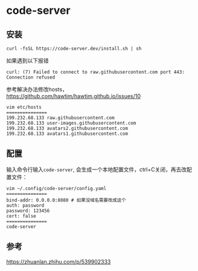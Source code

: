 # code-server

## 安装

```shell
curl -fsSL https://code-server.dev/install.sh | sh
```



如果遇到以下报错

```shell
curl: (7) Failed to connect to raw.githubusercontent.com port 443: Connection refused
```

参考解决办法修改hosts，https://github.com/hawtim/hawtim.github.io/issues/10

```shell
vim etc/hosts
===============
199.232.68.133 raw.githubusercontent.com
199.232.68.133 user-images.githubusercontent.com
199.232.68.133 avatars2.githubusercontent.com
199.232.68.133 avatars1.githubusercontent.com
```





## 配置

输入命令行输入`code-server`, 会生成一个本地配置文件，ctrl+C关闭，再去改配置文件：

```shell
vim ~/.config/code-server/config.yaml
===============
bind-addr: 0.0.0.0:8080 # 如果没域名需要改成这个
auth: password
password: 123456
cert: false
===============
code-server
```





## 参考

https://zhuanlan.zhihu.com/p/539902333